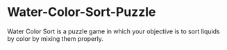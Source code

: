 # Water-Color-Sort-Puzzle
Water Color Sort is a puzzle game in which your objective is to sort liquids by color by mixing them properly. 
